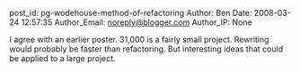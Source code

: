 post_id: pg-wodehouse-method-of-refactoring
Author: Ben
Date: 2008-03-24 12:57:35
Author_Email: noreply@blogger.com
Author_IP: None

I agree with an earlier poster. 31,000 is a fairly small project. Rewriting
would probably be faster than refactoring. But interesting ideas that could be
applied to a large project.

